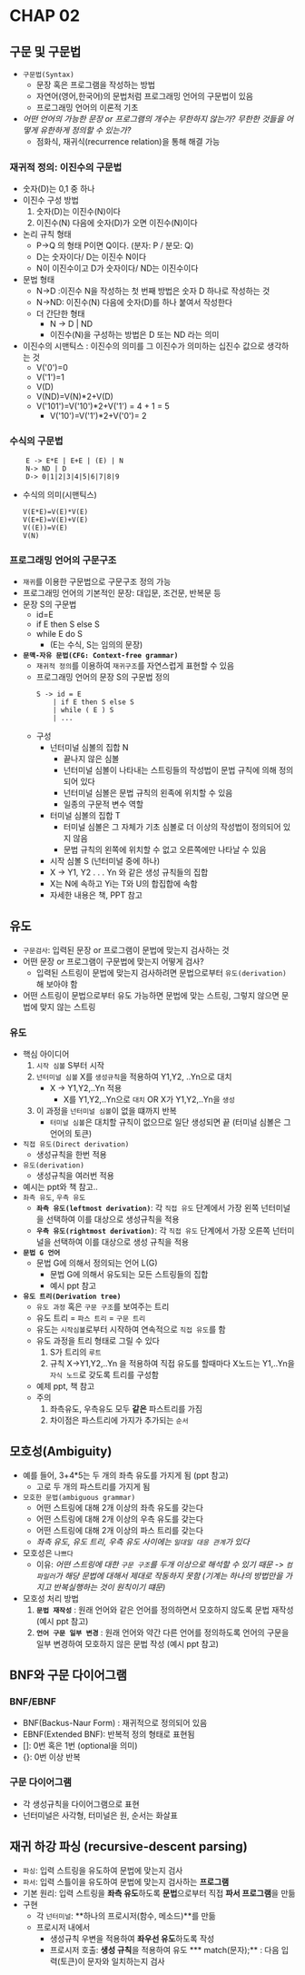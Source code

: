 # CHAP 02 

## 구문 및 구문법 
* `구문법(Syntax)`
    * 문장 혹은 프로그램을 작성하는 방법
    * 자연어(영어,한국어)의 문법처럼 프로그래밍 언어의 구문법이 있음
    * 프로그래밍 언어의 이론적 기초 
* *어떤 언어의 가능한 문장 or 프로그램의 개수는 무한하지 않는가? 무한한 것들을 어떻게 유한하게 정의할 수 있는가?* 
    * 점화식, 재귀식(recurrence relation)을 통해 해결 가능 
### 재귀적 정의: 이진수의 구문법
* 숫자(D)는 0,1 중 하나
* 이진수 구성 방법
    1. 숫자(D)는 이진수(N)이다
    2. 이진수(N) 다음에 숫자(D)가 오면 이진수(N)이다
* 논리 규칙 형태 
    * P->Q 의 형태 P이면 Q이다. (분자: P / 분모: Q)
    * D는 숫자이다/ D는 이진수 N이다 
    * N이 이진수이고 D가 숫자이다/ ND는 이진수이다
* 문법 형태 
    * N->D :이진수 N을 작성하는 첫 번째 방법은 숫자 D 하나로 작성하는 것
    * N->ND: 이진수(N) 다음에 숫자(D)를 하나 붙여서 작성한다 
    * 더 간단한 형태
        * N -> D | ND 
        * 이진수(N)을 구성하는 방법은 D 또는 ND 라는 의미 
* 이진수의 시맨틱스 : 이진수의 의미를 그 이진수가 의미하는 십진수 값으로 생각하는 것 
    * V('0')=0
    * V('1')=1 
    * V(D)
    * V(ND)=V(N)*2+V(D)
    * V('101')=V('10')*2+V('1') = 4 + 1 = 5
        * V('10')=V('1')*2+V('0')= 2
### 수식의 구문법
```
    E -> E*E | E+E | (E) | N 
    N-> ND | D
    D-> 0|1|2|3|4|5|6|7|8|9 
```
* 수식의 의미(시맨틱스)
    ```
    V(E*E)=V(E)*V(E)
    V(E+E)=V(E)+V(E)
    V((E))=V(E)
    V(N)
    ```
### 프로그래밍 언어의 구문구조 
* `재귀`를 이용한 구문법으로 구문구조 정의 가능 
* 프로그래밍 언어의 기본적인 문장: 대입문, 조건문, 반복문 등 
* 문장 S의 구문법 
    * id=E
    * if E then S else S 
    * while E do S 
        * (E는 수식, S는 임의의 문장)
* **`문맥-자유 문법(CFG: Context-free grammar)`**
    * `재귀적 정의`를 이용하여 `재귀구조`를 자연스럽게 표현할 수 있음
    * 프로그래밍 언어의 문장 S의 구문법 정의
        ```
        S -> id = E 
            | if E then S else S
            | while ( E ) S 
            | ... 
        ``` 
    * 구성 
        * 넌터미널 심볼의 집합 N
            * 끝나지 않은 심볼
            * 넌터미널 심볼이 나타내는 스트링들의 작성법이 문법 규칙에 의해 정의되어 있다 
            * 넌터미널 심볼은 문법 규칙의 왼족에 위치할 수 있음 
            * 일종의 구문적 변수 역할
        * 터미널 심볼의 집합 T
            * 터미널 심볼은 그 자체가 기초 심볼로 더 이상의 작성법이 정의되어 있지 않음 
            * 문법 규칙의 왼쪽에 위치할 수 없고 오른쪽에만 나타날 수 있음
        * 시작 심볼 S (넌터미널 중에 하나)
        * X -> Y1, Y2 . . . Yn 와 같은 생성 규칙들의 집합 
        * X는 N에 속하고 Yi는 T와 U의 합집합에 속함 
        * 자세한 내용은 책, PPT 참고 
## 유도
* `구문검사`: 입력된 문장 or 프로그램이 문법에 맞는지 검사하는 것 
* 어떤 문장 or 프로그램이 구문법에 맞는지 어떻게 검사?
    * 입력된 스트링이 문법에 맞는지 검사하려면 문법으로부터 `유도(derivation)` 해 보아야 함
* 어떤 스트링이 문법으로부터 유도 가능하면 문법에 맞는 스트링, 그렇지 않으면 문법에 맞지 않는 스트링 
### 유도
* 핵심 아이디어 
    1. `시작 심볼` S부터 시작
    2. `넌터미널 심볼` X를 `생성규칙`을 적용하여 Y1,Y2, ..Yn으로 대치 
        * X -> Y1,Y2,..Yn 적용 
            * X를 Y1,Y2,..Yn으로 `대치` OR X가 Y1,Y2,..Yn을 `생성` 
    3. 이 과정을 `넌터미널 심볼`이 없을 떄까지 반복 
        * `터미널 심볼`은 대치할 규칙이 없으므로 일단 생성되면 끝 (터미널 심볼은 그 언어의 토큰)
* `직접 유도(Direct derivation)`
    * 생성규칙을 한번 적용
* `유도(derivation)`
    * 생성규칙을 여러번 적용 
* 예시는 ppt와 책 참고..
* `좌측 유도`, `우측 유도`
    * **`좌측 유도(leftmost derivation)`**: 각 `직접 유도` 단계에서 가장 왼쪽 넌터미널을 선택하여 이를 대상으로 생성규칙을 적용
    * **`우측 유도(rightmost derivation)`**: 각 `직접 유도` 단계에서 가장 오른쪽 넌터미널을 선택하여 이를 대상으로 생성 규칙을 적용 
* **`문법 G 언어`** 
    * 문법 G에 의해서 정의되는 언어 L(G)
        * 문법 G에 의해서 유도되는 모든 스트링들의 집합 
        * 예시 ppt 참고 
* **`유도 트리(Derivation tree)`**
    * `유도 과정` 혹은 `구문 구조`를 보여주는 트리 
    * 유도 트리 = `파스 트리` = `구문 트리` 
    * 유도는 `시작심볼`로부터 시작하여 연속적으로 `직접 유도`를 함 
    * 유도 과정을 트리 형태로 그릴 수 있다
        1. S가 트리의 `루트`
        2. 규칙 X->Y1,Y2,..Yn 을 적용하여 직접 유도를 할때마다 X노드는 Y1,..Yn을 `자식 노드`로 갖도록 트리를 구성함 
    * 예제 ppt, 책 참고 
    * 주의
        1. 좌측유도, 우측유도 모두 **같은** 파스트리를 가짐
        2. 차이점은 파스트리에 가지가 추가되는 `순서` 

## 모호성(Ambiguity)
* 예를 들어, 3+4*5는 두 개의 좌측 유도를 가지게 됨 (ppt 참고)
    * 고로 두 개의 파스트리를 가지게 됨 
* `모호한 문법(ambiguous grammar)`
    * 어떤 스트링에 대해 2개 이상의 좌측 유도를 갖는다
    * 어떤 스트링에 대해 2개 이상의 우측 유도를 갖는다
    * 어떤 스트링에 대해 2개 이상의 파스 트리를 갖는다 
    * *좌측 유도, 유도 트리, 우측 유도 사이에는 `일대일 대응 관계`가 있다*
* 모호성은 `나쁘다` 
    * 이유: *어떤 스트링에 대한 `구문 구조`를 두개 이상으로 해석할 수 있기 때문 -> `컴파일러`가 해당 문법에 대해서 제대로 작동하지 못함 (기계는 하나의 방법만을 가지고 반복실행하는 것이 원칙이기 떄문)*
* 모호성 처리 방법 
    1. **`문법 재작성`** : 원래 언어와 같은 언어를 정의하면서 모호하지 않도록 문법 재작성 (예시 ppt 참고)
    2. **`언어 구문 일부 변경`** : 원래 언어와 약간 다른 언어를 정의하도록 언어의 구문을 일부 변경하여 모호하지 않은 문법 작성 (예시 ppt 참고)

## BNF와 구문 다이어그램 
### BNF/EBNF
* BNF(Backus-Naur Form) : 재귀적으로 정의되어 있음 
* EBNF(Extended BNF): 반복적 정의 형태로 표현됨 
* []: 0번 혹은 1번 (optional을 의미)
* {}: 0번 이상 반복 
### 구문 다이어그램 
* 각 생성규칙을 다이어그램으로 표현 
* 넌터미널은 사각형, 터미널은 원, 순서는 화살표 

## 재귀 하강 파싱 (recursive-descent parsing)
* `파싱`: 입력 스트링을 유도하여 문법에 맞는지 검사
* `파서`: 입력 스틀이을 유도하여 문법에 맞는지 검사하는 **프로그램**
* 기본 원리: 입력 스트링을 **좌측 유도**하도록 **문법**으로부터 직접 **파서 프로그램**을 만듦 
* 구현
    * 각 `넌터미널`: **하나의 프로시저(함수, 메소드)**를 만듦
    * 프로시저 내에서 
        * 생성규칙 우변을 적용하여 **좌우선 유도**하도록 작성 
        * 프로시저 호출: **생성 규칙**을 적용하여 유도
        *** match(문자);** : 다음 입력(토큰)이 문자와 일치하는지 검사 
        